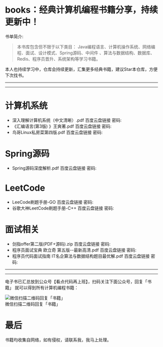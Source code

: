 # books：经典计算机编程书籍分享，持续更新中！

书单简介:

> 本书库包含但不限于以下类目： Java编程语言、计算机操作系统、网络编程、面试、设计模式、Spring源码、中间件 、算法与数据结构、数据库、Redis、程序员晋升、系统架构等学习书籍。

本人也持续学习中，仓库会持续更新，汇集更多经典书籍，建议Star本仓库，方便下次找书。

---
---

# 计算机系统
- 深入理解计算机系统（中文清晰）.pdf 百度云盘链接 密码:
- 《汇编语言(第3版) 》王爽著.pdf 百度云盘链接 密码:
- 鸟哥Linux私房菜第四版.pdf 百度云盘链接 密码:


# Spring源码
- Spring源码深度解析.pdf 百度云盘链接 密码:


# LeetCode
- LeeCode刷题手册-GO 百度云盘链接 密码:
- 谷歌大神LeetCode刷题手册-C++ 百度云盘链接 密码:


# 面试相关
- 剑指offer第二版(PDF+源码).zip 百度云盘链接 密码:
- 程序员面试宝典 欧立奇 第五版--最新高清.pdf 百度云盘链接 密码:
- 程序员代码面试指南 IT名企算法与数据结构题目最优解.pdf 百度云盘链接 密码:


---
---

电子书已汇总放到公众号【看点代码再上班】，扫码关注下面公众号，回复「书籍」 就可以得到所有计算机编程书籍：

![微信扫描二维码回复「书籍」](https://bcn.135editor.com/files/9695546/a7/af2/bige-92149-9470-undefined-6-a7af26d7391bd715ebb1d81d6f854857.png)  
微信扫描二维码回复「书籍」


# 最后
书籍均收集自网络，如有侵权，请联系我，我马上处理。





